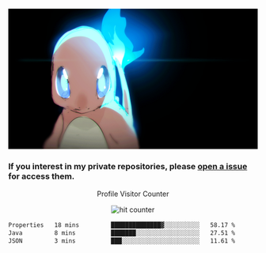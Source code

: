 [gif]: https://raw.githubusercontent.com/uysalserkan/uysalserkan/master/charmander-2.gif

![gif]

### If you interest in my private repositories, please [open a issue](https://github.com/uysalserkan/uysalserkan/issues) for access them.


<div align="center">
<p>Profile Visitor Counter</p>
<img src="https://profile-counter.glitch.me/uysalserkan/count.svg" alt="hit counter" align="center">
</div>

<!--START_SECTION:waka-->
```text
Properties   18 mins         ██████████████▓░░░░░░░░░░   58.17 % 
Java         8 mins          ███████░░░░░░░░░░░░░░░░░░   27.51 % 
JSON         3 mins          ███░░░░░░░░░░░░░░░░░░░░░░   11.61 % 
```
<!--END_SECTION:waka-->
